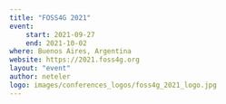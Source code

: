 ```yaml
---
title: "FOSS4G 2021"
event:
    start: 2021-09-27
    end: 2021-10-02
where: Buenos Aires, Argentina
website: https://2021.foss4g.org
layout: "event"
author: neteler
logo: images/conferences_logos/foss4g_2021_logo.jpg
---
```

